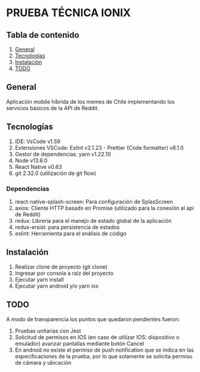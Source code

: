# PRUEBA TÉCNICA IONIX

## Tabla de contenido

1. [General](#General)
2. [Tecnologías](#Tecnologías)
3. [Instalación](#Instalación)
4. [TODO](#todo)

## General

Aplicación mobile híbrida de los memes de Chile implementando los servicios básicos de la API de Reddit.

## Tecnologías

1. IDE: VsCode v1.59
2. Extensiones VSCode: Eslint v2.1.23 - Prettier (Code formatter) v8.1.0
3. Gestor de dependencias: yarn v1.22.10
4. Node v13.8.0
5. React Native v0.63
6. git 2.32.0 (utilización de git flow)

### Dependencias

1. react-native-splash-screen: Para configuración de SplasScreen
2. axios: Cliente HTTP basado en Promise (utilizado para la conexión al api de Reddit)
3. redux: Librería para el manejo de estado global de la aplicación
4. redux-ersist: para persistencia de estados
5. eslint: Herramienta para el análisis de código

## Instalación

1. Realizar clone de proyecto (git clone)
2. Ingresar por consola a raíz del proyecto
3. Ejecutar yarn install
4. Ejecutar yarn android y/o yarn ios

## TODO

A modo de transparencia los puntos que quedaron pendientes fueron:

1. Pruebas unitarias con Jest
2. Solicitud de permisos en IOS (en caso de utilizar IOS: dispositivo o emulador) avanzar pantallas mediante botón Cancel
3. En android no existe el permiso de push notification que se indica en las especificaciones de la prueba, por lo que
   solamente se solicita permiso de cámara y ubicación
